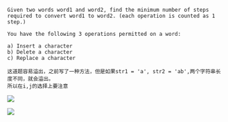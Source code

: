     Given two words word1 and word2, find the minimum number of steps required to convert word1 to word2. (each operation is counted as 1 step.)

    You have the following 3 operations permitted on a word:

    a) Insert a character
    b) Delete a character
    c) Replace a character
    
    这道题容易溢出，之前写了一种方法，但是如果str1 = 'a', str2 = 'ab',两个字符串长度不同，就会溢出。
    所以在i,j的选择上要注意
![](https://i.imgur.com/7MBViXi.jpg)

![](https://i.imgur.com/Zfx6FGp.jpg)
